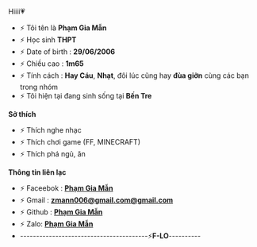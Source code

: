 Hiiii💗

- ⚡ Tôi tên là **Phạm Gia Mẫn**
- ⚡ Học sinh **THPT**
- ⚡ Date of birth : **29/06/2006**
- ⚡ Chiều cao : **1m65**
- ⚡ Tính cách :  **Hay Cáu**, **Nhạt**, đôi lúc cũng hay **đùa giỡn** cùng các bạn trong nhóm
- ⚡ Tôi hiện tại đang sinh sống tại **Bến Tre**

**Sở thích**

- ⚡ Thích nghe nhạc 
- ⚡ Thích chơi game (FF, MINECRAFT)
- ⚡ Thích phá ngủ, ăn

**Thông tin liên lạc**

- ⚡ Faceebok : **[Phạm Gia Mẫn](https://m.facebook.com/profile.php?id=100005732804376&ref=content_filter)**
- ⚡ Gmail : **[zmann006@gmail.com@gmail.com](https://gmail.com)**
- ⚡ Github : **[Phạm Gia Mẫn](https://github.com/zmann006)**
- ⚡ Zalo: **[Phạm Gia Mẫn](0352479495)**
- ----------------------------------------⚡**F-LO**----------
